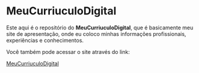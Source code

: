 # MeuCurriuculoDigital

Este aqui é o repositório do **MeuCurriuculoDigital**, que é basicamente meu site de apresentação, onde eu coloco minhas informações profissionais, experiências e conhecimentos.

Você também pode acessar o site através do link:

[MeuCurriuculoDigital]()

